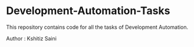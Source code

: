 # Development-Automation-Tasks

This repository contains code for all the tasks of Development Automation.

Author : Kshitiz Saini
